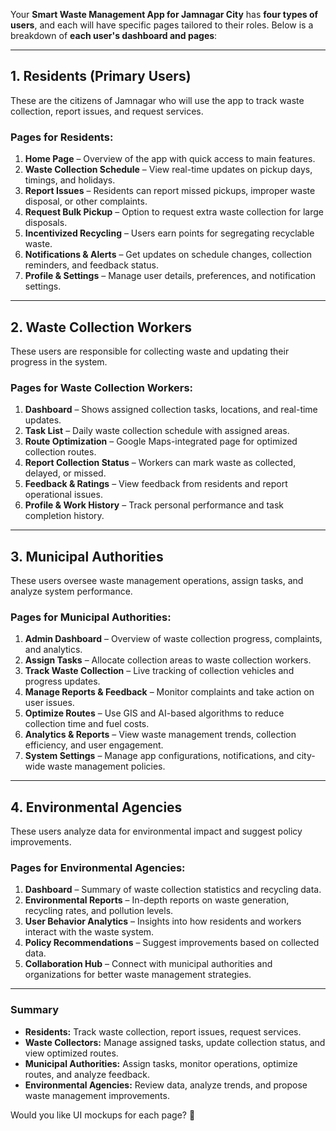 Your **Smart Waste Management App for Jamnagar City** has **four types of users**, and each will have specific pages tailored to their roles. Below is a breakdown of **each user's dashboard and pages**:

---

## **1. Residents (Primary Users)**
These are the citizens of Jamnagar who will use the app to track waste collection, report issues, and request services.

### **Pages for Residents:**
1. **Home Page** – Overview of the app with quick access to main features.  
2. **Waste Collection Schedule** – View real-time updates on pickup days, timings, and holidays.  
3. **Report Issues** – Residents can report missed pickups, improper waste disposal, or other complaints.  
4. **Request Bulk Pickup** – Option to request extra waste collection for large disposals.  
5. **Incentivized Recycling** – Users earn points for segregating recyclable waste.  
6. **Notifications & Alerts** – Get updates on schedule changes, collection reminders, and feedback status.  
7. **Profile & Settings** – Manage user details, preferences, and notification settings.  

---

## **2. Waste Collection Workers**
These users are responsible for collecting waste and updating their progress in the system.

### **Pages for Waste Collection Workers:**
1. **Dashboard** – Shows assigned collection tasks, locations, and real-time updates.  
2. **Task List** – Daily waste collection schedule with assigned areas.  
3. **Route Optimization** – Google Maps-integrated page for optimized collection routes.  
4. **Report Collection Status** – Workers can mark waste as collected, delayed, or missed.  
5. **Feedback & Ratings** – View feedback from residents and report operational issues.  
6. **Profile & Work History** – Track personal performance and task completion history.  

---

## **3. Municipal Authorities**
These users oversee waste management operations, assign tasks, and analyze system performance.

### **Pages for Municipal Authorities:**
1. **Admin Dashboard** – Overview of waste collection progress, complaints, and analytics.  
2. **Assign Tasks** – Allocate collection areas to waste collection workers.  
3. **Track Waste Collection** – Live tracking of collection vehicles and progress updates.  
4. **Manage Reports & Feedback** – Monitor complaints and take action on user issues.  
5. **Optimize Routes** – Use GIS and AI-based algorithms to reduce collection time and fuel costs.  
6. **Analytics & Reports** – View waste management trends, collection efficiency, and user engagement.  
7. **System Settings** – Manage app configurations, notifications, and city-wide waste management policies.  

---

## **4. Environmental Agencies**
These users analyze data for environmental impact and suggest policy improvements.

### **Pages for Environmental Agencies:**
1. **Dashboard** – Summary of waste collection statistics and recycling data.  
2. **Environmental Reports** – In-depth reports on waste generation, recycling rates, and pollution levels.  
3. **User Behavior Analytics** – Insights into how residents and workers interact with the waste system.  
4. **Policy Recommendations** – Suggest improvements based on collected data.  
5. **Collaboration Hub** – Connect with municipal authorities and organizations for better waste management strategies.  

---

### **Summary**
- **Residents:** Track waste collection, report issues, request services.  
- **Waste Collectors:** Manage assigned tasks, update collection status, and view optimized routes.  
- **Municipal Authorities:** Assign tasks, monitor operations, optimize routes, and analyze feedback.  
- **Environmental Agencies:** Review data, analyze trends, and propose waste management improvements.  

Would you like UI mockups for each page? 🚀